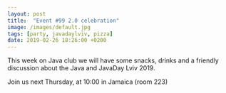 ```yaml
---
layout: post
title:  "Event #99 2.0 celebration"
image: /images/default.jpg
tags: [party, javadaylviv, pizza]
date: 2019-02-26 18:26:00 +0200
---
```


This week on Java club we will have some snacks, drinks and a friendly discussion about the Java and JavaDay Lviv 2019.[]()

Join us next Thursday, at 10:00 in Jamaica (room 223)